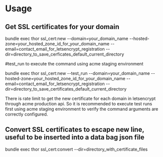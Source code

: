 # Usage
## Get SSL certificates for your domain
  bundle exec thor ssl_cert:new --domain=your_domain_name --hosted-zone=your_hosted_zone_id_for_your_domain_name --email=contact_email_for_letsencrypt_registration --dir=directory_to_save_cerficates_default_current_directory

  \#test_run to execute the command using acme staging environment
  
  bundle exec thor ssl_cert:new --test_run --domain=your_domain_name --hosted-zone=your_hosted_zone_id_for_your_domain_name --email=contact_email_for_letsencrypt_registration --dir=directory_to_save_certificates_default_current_directory

There is rate limit to get the new certificate for each domain in letsencrypt through acme production api. So it is recommended to execute test runs first using acme staging environment to verify the command arguments are correctly configured.

## Convert SSL certificates to escape new line, useful to be inserted into a data bag json file

  bundle exec thor ssl_cert:convert --dir=directory_with_certificate_files

